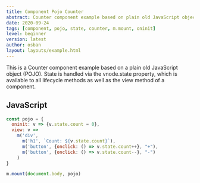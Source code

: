 ```yaml
---
title: Component Pojo Counter
abstract: Counter component example based on plain old JavaScript object (POJO).
date: 2020-09-24
tags: [component, pojo, state, counter, m.mount, oninit]
level: beginner
version: latest
author: osban
layout: layouts/example.html
---
```


This is a Counter component example based on a plain old JavaScript object (POJO).
State is handled via the vnode.state property, which is available to all lifecycle methods as well as the view method of a component.

## JavaScript

~~~js
const pojo = {
  oninit: v => {v.state.count = 0},
  view: v =>
    m('div',
      m('h1', `Count: ${v.state.count}`),
      m('button', {onclick: () => v.state.count++}, "+"),
      m('button', {onclick: () => v.state.count--}, "-")
    )
}

m.mount(document.body, pojo)
~~~
